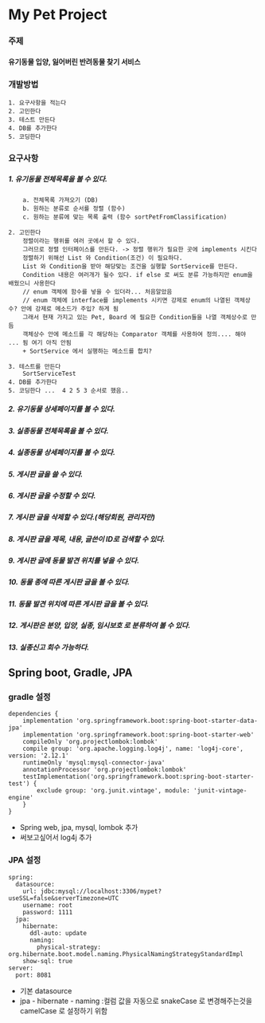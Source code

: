 # My Pet Project

### 주제
#### 유기동물 입양, 잃어버린 반려동물 찾기 서비스

### 개발방법
    1. 요구사항을 적는다
    2. 고민한다
    3. 테스트 만든다
    4. DB를 추가한다
    5. 코딩한다
    
### 요구사항
##### 1. 유기동물 전체목록을 볼 수 있다.

        a. 전체목록 가져오기 (DB)
        b. 원하는 분류로 순서를 정렬 (함수) 
        c. 원하는 분류에 맞는 목록 출력 (함수 sortPetFromClassification)
        
    2. 고민한다
        정렬이라는 행위를 여러 곳에서 할 수 있다.
        그러므로 정렬 인터페이스를 만든다. -> 정렬 행위가 필요한 곳에 implements 시킨다
        정렬하기 위해선 List 와 Condition(조건) 이 필요하다.
        List 와 Condition을 받아 해당맞는 조건을 실행할 SortService를 만든다.
        Condition 내용은 여러개가 될수 있다. if else 로 써도 분류 가능하지만 enum을 배웠으니 사용한다
        // enum 객체에 함수를 넣을 수 있더라... 처음알았음
        // enum 객체에 interface를 implements 시키면 강제로 enum의 나열된 객체상수? 안에 강제로 메소드가 주입? 하게 됨
        그래서 현재 가지고 있는 Pet, Board 에 필요한 Condition들을 나열 객체상수로 만듬
        객체상수 안에 메소드를 각 해당하는 Comparator 객체를 사용하여 정의.... 해야 ... 됨 여기 아직 안됨
        + SortService 에서 실행하는 메소드를 합치?
        
    3. 테스트를 만든다
        SortServiceTest
    4. DB를 추가한다
    5. 코딩한다 ...  4 2 5 3 순서로 했음..
    
    
##### 2. 유기동물 상세페이지를 볼 수 있다.  
##### 3. 실종동물 전체목록을 볼 수 있다.
##### 4. 실종동물 상세페이지를 볼 수 있다.
##### 5. 게시판 글을 쓸 수 있다.
##### 6. 게시판 글을 수정할 수 있다.
##### 7. 게시판 글을 삭제할 수 있다.(해당회원, 관리자만)
##### 8. 게시판 글을 제목, 내용, 글쓴이 ID로 검색할 수 있다.
##### 9. 게시판 글에 동물 발견 위치를 넣을 수 있다.
##### 10. 동물 종에 따른 게시판 글을 볼 수 있다.
##### 11. 동물 발견 위치에 따른 게시판 글을 볼 수 있다.
##### 12. 게시판은 분양, 입양, 실종, 임시보호 로 분류하여 볼 수 있다.
##### 13. 실종신고 회수 가능하다.
 


## Spring boot, Gradle, JPA

### gradle 설정
    dependencies {
        implementation 'org.springframework.boot:spring-boot-starter-data-jpa'
        implementation 'org.springframework.boot:spring-boot-starter-web'
        compileOnly 'org.projectlombok:lombok'
        compile group: 'org.apache.logging.log4j', name: 'log4j-core', version: '2.12.1'
        runtimeOnly 'mysql:mysql-connector-java'
        annotationProcessor 'org.projectlombok:lombok'
        testImplementation('org.springframework.boot:spring-boot-starter-test') {
            exclude group: 'org.junit.vintage', module: 'junit-vintage-engine'
        }
    }

- Spring web, jpa, mysql, lombok 추가
- 써보고싶어서 log4j 추가

### JPA 설정
    spring:
      datasource:
        url: jdbc:mysql://localhost:3306/mypet?useSSL=false&serverTimezone=UTC
        username: root
        password: 1111
      jpa:
        hibernate:
          ddl-auto: update
          naming:
            physical-strategy: org.hibernate.boot.model.naming.PhysicalNamingStrategyStandardImpl
        show-sql: true
    server:
      port: 8081
- 기본 datasource
- jpa - hibernate - naming :컬럼 값을 자동으로 snakeCase 로 변경해주는것을 camelCase 로 설정하기 위함